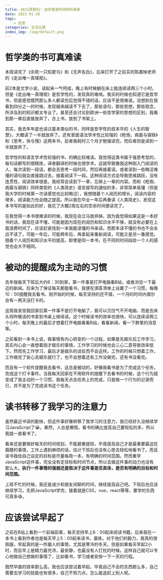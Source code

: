 ```yaml
---
title: 2021周更02：逐步提高时间的利用率
date: 2021-01-20
tags:
    - 反思
categories: 生活记录
index_img: /img/default.png
---
```


# 哲学类的书可真难读

本周读完了《杀死一只知更鸟》和《无声告白》，后来打开了之前买的陈嘉映老师的《走出唯一真理观》。

前2本是文学小说，读起来一气呵成，晚上有时候躺在床上能连续读两三个小时。但是《走出唯一真理观》是哲学性的，发现真的难啃。我买的时候也知道它是哲学书，但是感觉既然那么多人都读完后觉得不错的话，应该不是很难读。没想到在我看到四分之一的时候，发现越来越读不下去了。那些语句，那些思想，那些观念，所涉及到的知识都太专业了。甚至还会讨论到欧洲一些哲学家的思想的区别，我看到那一章后直接放弃了，合上书，放到了书架上。

其实，我去年年底也读过基本类似的书，同样是哲学性的叔本华的《人生的智慧》，大概读了一半就放弃了。还有里面语法学术性比较强的《枪炮、病菌与钢铁》和《思考，快与慢》这两本书，前者我耗时三个月才勉强读完，而后者则是读到一半就放弃了。

哲学性的和语言学术性较强的书，的确比较难读。我觉得这类书属于强思考型的，每句话都写的很精炼，译者翻译的时候也很学术。这就导致像我这种刚入门阅读的人，每次读到一段话，都会去思考一段时间，然后再接着读。或者读到一些晦涩难懂的语句就会直接跳过去，接着阅读下一段。这种阅读方式会导致思维跳跃，没有连贯性，阅读效率很差。我经常会读到下一章，忘掉上一章的内容。而和《枪炮、病菌与钢铁》同样类型的《人类简史》语言就写的通俗的多，非常简单易懂（但是我大学的时候第一次读感觉也比较晦涩），我想随着个人阅历的增长，阅读内容的增多，阅读能力也会随之提高。所以我在毕业一年后再重读《人类简史》，发现这本书写的是如此的好，我花了大概2周左右的空余时间便读完了。

在我觉得一本书很难读的时候，我现在会立马放弃掉。因为我觉得如果这是一本好书的话，我现在读不懂，可能是因为现在的阅历和知识水平不够，就没有必要在上面浪费时间了，应该赶紧找到一本我能读懂的书来读。而那本读不懂的书也不会永远不读了，可能一年后，可能两年后，再拿起来重新阅读，可能又是另一番感觉。随着个人阅历和知识水平的提高，即使是同一本书，在不同的时间段给一个人的感觉也会大不相同。

# 被动的提醒成为主动的习惯

去年我每天下班后大约6：30到家，第一件事是打开电脑看B站，或者浏览一下最近的新闻。后来为了保证每天都能看书，我便在滴答清单上设置了一个习惯，每晚10：00提醒我去看书。刚开始的时候，每天坚持的还不错，一个月的时间内偶尔会有一两天没打卡的。

这周我发现我回家后第一件事不是打开电脑了，我可以沉住气不开电脑，而是去床头将昨晚读的书拿到书桌上继续读。这个时候读书的效率也很快，可以连续读两三个小时，每天晚上的最后才想着打开电脑看看B站，看看新闻，看一下群里的消息等。

之前看到一本书上说，做事情有内心转变的一个过程，如果是先娱乐后工作学习，其实内心会一直想着刚才娱乐的事情，工作学习的时候也会三心二意导致效率低下。然而先工作学习，最后才是娱乐的话反而不会这样。工作的时候只想着工作，工作做完了安心去娱乐就行了，也不会想着还有工作没做完，还有书没看完。

而且有一个软件提醒我去看书，这总是被动的，好像我看书是为了完成这个任务，完成这个打卡事件。当我每天回家在不用软件的提醒下去看书的时候，这个行为就变成了我主动的一个习惯，我每天点击任务上的完成，只是做一个行为的记录而已，并不是为了完成读书这个任务。

# 读书转移了我学习的注意力

虽然最近书读的勤快，但这件事好像转移了我学习的注意力，我已经好久没继续学习JavaScript了😭。果然，人总是懒惰，看书的确比提高自己要轻松的多，所以我就一直看书了。

看来还是要做好每天的时间规划，不能避重就轻，毕竟提高自己才是最重要最迫在眉睫的事情，工作上遇到麻烦的话，估计下班后也没有心思去轻松地看书了。而且读书我给自己设定的目标是尽量每周一本，有明确的时间范围。然而重学JavaScript这件事，完全没有定目标和时间节点，所以去做这件事的动力也没有那么大。**执行一件事情的强弱还是取决于这件事是否具体，是否有明确的目标和时间范围。**

上班不忙的时候，我还是减少和朋友闲聊的时间，继续提高自己吧。下班后也应该继续学习，先把JavaScript学完，接着就是CSS，vue，react等等，要学的东西可真多😅。


# 应该尝试早起了

之前在B站上看到一个前端前辈，每天坚持早上6：00起床阅读书籍，后来我在一本书上看到作者也是每天早上5：00起来读书，晨练。对于他们的毅力，我真的很佩服，早起真的是一件磨人的事情，尤其是寒冷的冬天。但是如果每天早起2小时，而且早上是精力最充沛，最安静，也最没有人打扰的时候。这样自己就可以专心地做自己想做的事情了，比如看书，学习或者安排一下一天的行程。

既然早晨的效率那么高，我也应该尝试着早起，毕竟自己不会的东西那么多，自己需要去学习的技能也有很多，自己不努力点，怎么能追赶上别人呢。
